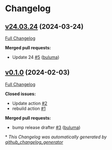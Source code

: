 # Changelog

## [v24.03.24](https://github.com/buluma/ansible-role-docker_compose/tree/v24.03.24) (2024-03-24)

[Full Changelog](https://github.com/buluma/ansible-role-docker_compose/compare/v0.1.0...v24.03.24)

**Merged pull requests:**

- Update 24 [\#5](https://github.com/buluma/ansible-role-docker_compose/pull/5) ([buluma](https://github.com/buluma))

## [v0.1.0](https://github.com/buluma/ansible-role-docker_compose/tree/v0.1.0) (2024-02-03)

[Full Changelog](https://github.com/buluma/ansible-role-docker_compose/compare/2efaaa48eda34c77461ff811a0c758fe9e370b2a...v0.1.0)

**Closed issues:**

- Update action [\#2](https://github.com/buluma/ansible-role-docker_compose/issues/2)
- rebuild action [\#1](https://github.com/buluma/ansible-role-docker_compose/issues/1)

**Merged pull requests:**

- bump release drafter [\#3](https://github.com/buluma/ansible-role-docker_compose/pull/3) ([buluma](https://github.com/buluma))



\* *This Changelog was automatically generated by [github_changelog_generator](https://github.com/github-changelog-generator/github-changelog-generator)*
